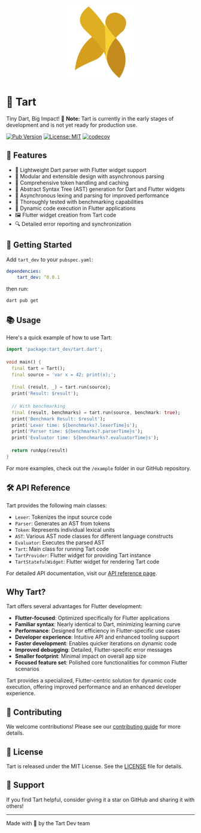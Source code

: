 <p align="center">
  <img src="https://raw.githubusercontent.com/hatcha6/tart/main/assets/logo.svg" alt="Tart Logo" width="200"/>
</p>

# 🍋 Tart

Tiny Dart, Big Impact! 🚀
**Note:** Tart is currently in the early stages of development and is not yet ready for production use.

[![Pub Version](https://img.shields.io/pub/v/tart_dev.svg)](https://pub.dev/packages/tart_dev)
[![License: MIT](https://img.shields.io/badge/license-MIT-purple.svg)](https://opensource.org/licenses/MIT)
[![codecov](https://codecov.io/gh/hatcha6/tart/graph/badge.svg?token=4H96A1D475)](https://codecov.io/gh/hatcha6/tart)

## 🌟 Features

- 🎯 Lightweight Dart parser with Flutter widget support
- 🧩 Modular and extensible design with asynchronous parsing
- 🚦 Comprehensive token handling and caching
- 🌳 Abstract Syntax Tree (AST) generation for Dart and Flutter widgets
- 🚀 Asynchronous lexing and parsing for improved performance
- 🧪 Thoroughly tested with benchmarking capabilities
- 🔄 Dynamic code execution in Flutter applications
- 🖼️ Flutter widget creation from Tart code
- 🔍 Detailed error reporting and synchronization

## 🚀 Getting Started

Add `tart_dev` to your `pubspec.yaml`:

```yaml
dependencies:
    tart_dev: ^0.0.1
```

then run:

```bash
dart pub get
```


## 📚 Usage

Here's a quick example of how to use Tart:

```dart
import 'package:tart_dev/tart.dart';

void main() {
  final tart = Tart();
  final source = 'var x = 42; print(x);';
  
  final (result, _) = tart.run(source);
  print('Result: $result');

  // With benchmarking
  final (result, benchmarks) = tart.run(source, benchmark: true);
  print('Benchmark Result: $result');
  print('Lexer time: ${benchmarks?.lexerTime}s');
  print('Parser time: ${benchmarks?.parserTime}s');
  print('Evaluator time: ${benchmarks?.evaluatorTime}s');

  return runApp(result)
}
```

For more examples, check out the `/example` folder in our GitHub repository.

## 🛠️ API Reference

Tart provides the following main classes:

- `Lexer`: Tokenizes the input source code
- `Parser`: Generates an AST from tokens
- `Token`: Represents individual lexical units
- `AST`: Various AST node classes for different language constructs
- `Evaluator`: Executes the parsed AST
- `Tart`: Main class for running Tart code
- `TartProvider`: Flutter widget for providing Tart instance
- `TartStatefulWidget`: Flutter widget for rendering Tart code

For detailed API documentation, visit our [API reference page](https://pub.dev/documentation/tart_dev/latest/).

## Why Tart?

Tart offers several advantages for Flutter development:

- **Flutter-focused**: Optimized specifically for Flutter applications
- **Familiar syntax**: Nearly identical to Dart, minimizing learning curve
- **Performance**: Designed for efficiency in Flutter-specific use cases
- **Developer experience**: Intuitive API and enhanced tooling support
- **Faster development**: Enables quicker iterations on dynamic code
- **Improved debugging**: Detailed, Flutter-specific error messages
- **Smaller footprint**: Minimal impact on overall app size
- **Focused feature set**: Polished core functionalities for common Flutter scenarios

Tart provides a specialized, Flutter-centric solution for dynamic code execution, offering improved performance and an enhanced developer experience.

## 🤝 Contributing

We welcome contributions! Please see our [contributing guide](CONTRIBUTING.md) for more details.

## 📄 License

Tart is released under the MIT License. See the [LICENSE](LICENSE) file for details.

## 💖 Support

If you find Tart helpful, consider giving it a star on GitHub and sharing it with others!

---

Made with 🍋 by the Tart Dev team
